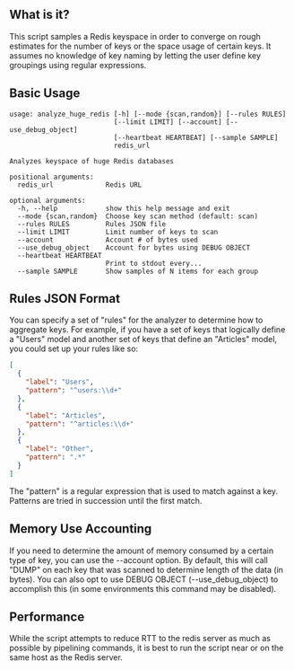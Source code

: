 What is it?
-----------

This script samples a Redis keyspace in order to converge on rough estimates for the number of keys or the space usage of certain keys. It assumes no knowledge of key naming by letting the user define key groupings using regular expressions.

Basic Usage
-----------

```
usage: analyze_huge_redis [-h] [--mode {scan,random}] [--rules RULES]
                          [--limit LIMIT] [--account] [--use_debug_object]
                          [--heartbeat HEARTBEAT] [--sample SAMPLE]
                          redis_url

Analyzes keyspace of huge Redis databases

positional arguments:
  redis_url             Redis URL

optional arguments:
  -h, --help            show this help message and exit
  --mode {scan,random}  Choose key scan method (default: scan)
  --rules RULES         Rules JSON file
  --limit LIMIT         Limit number of keys to scan
  --account             Account # of bytes used
  --use_debug_object    Account for bytes using DEBUG OBJECT
  --heartbeat HEARTBEAT
                        Print to stdout every...
  --sample SAMPLE       Show samples of N items for each group
```

Rules JSON Format
-----------------

You can specify a set of "rules" for the analyzer to determine how to aggregate keys. For example, if you have a
set of keys that logically define a "Users" model and another set of keys that define an "Articles" model, you could
set up your rules like so:

```json
[
  {
    "label": "Users",
    "pattern": "^users:\\d+"
  },
  {
    "label": "Articles",
    "pattern": "^articles:\\d+"
  },
  {
    "label": "Other",
    "pattern": ".*"
  }
]
```

The "pattern" is a regular expression that is used to match against a key. Patterns are tried in succession until
the first match.

Memory Use Accounting
---------------------

If you need to determine the amount of memory consumed by a certain type of key, you can use the --account option.
By default, this will call "DUMP" on each key that was scanned to determine length of the data (in bytes). You can
also opt to use DEBUG OBJECT (--use_debug_object) to accomplish this (in some environments this command may
be disabled).

Performance
-----------

While the script attempts to reduce RTT to the redis server as much as possible by pipelining commands, it is best to run the script near or on the same host as the Redis server.
